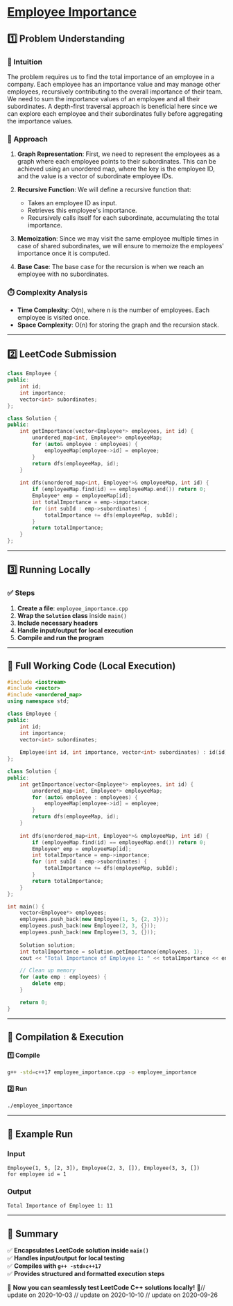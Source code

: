 # **[Employee Importance](https://leetcode.com/problems/employee-importance/description/)**  

## **1️⃣ Problem Understanding**  
### **📌 Intuition**  
The problem requires us to find the total importance of an employee in a company. Each employee has an importance value and may manage other employees, recursively contributing to the overall importance of their team. We need to sum the importance values of an employee and all their subordinates. A depth-first traversal approach is beneficial here since we can explore each employee and their subordinates fully before aggregating the importance values.

### **🚀 Approach**  
1. **Graph Representation**: First, we need to represent the employees as a graph where each employee points to their subordinates. This can be achieved using an unordered map, where the key is the employee ID, and the value is a vector of subordinate employee IDs.
  
2. **Recursive Function**: We will define a recursive function that:
   - Takes an employee ID as input.
   - Retrieves this employee's importance.
   - Recursively calls itself for each subordinate, accumulating the total importance.

3. **Memoization**: Since we may visit the same employee multiple times in case of shared subordinates, we will ensure to memoize the employees' importance once it is computed.

4. **Base Case**: The base case for the recursion is when we reach an employee with no subordinates.

### **⏱️ Complexity Analysis**  
- **Time Complexity**: O(n), where n is the number of employees. Each employee is visited once.
- **Space Complexity**: O(n) for storing the graph and the recursion stack.

---  

## **2️⃣ LeetCode Submission**  
```cpp
class Employee {
public:
    int id;
    int importance;
    vector<int> subordinates;
};

class Solution {
public:
    int getImportance(vector<Employee*> employees, int id) {
        unordered_map<int, Employee*> employeeMap;
        for (auto& employee : employees) {
            employeeMap[employee->id] = employee;
        }
        return dfs(employeeMap, id);
    }
    
    int dfs(unordered_map<int, Employee*>& employeeMap, int id) {
        if (employeeMap.find(id) == employeeMap.end()) return 0;
        Employee* emp = employeeMap[id];
        int totalImportance = emp->importance;
        for (int subId : emp->subordinates) {
            totalImportance += dfs(employeeMap, subId);
        }
        return totalImportance;
    }
};
```  

---  

## **3️⃣ Running Locally**  
### **✅ Steps**  
1. **Create a file**: `employee_importance.cpp`  
2. **Wrap the `Solution` class** inside `main()`  
3. **Include necessary headers**  
4. **Handle input/output for local execution**  
5. **Compile and run the program**  

---  

## **📝 Full Working Code (Local Execution)**  
```cpp
#include <iostream>
#include <vector>
#include <unordered_map>
using namespace std;

class Employee {
public:
    int id;
    int importance;
    vector<int> subordinates;
    
    Employee(int id, int importance, vector<int> subordinates) : id(id), importance(importance), subordinates(subordinates) {}
};

class Solution {
public:
    int getImportance(vector<Employee*> employees, int id) {
        unordered_map<int, Employee*> employeeMap;
        for (auto& employee : employees) {
            employeeMap[employee->id] = employee;
        }
        return dfs(employeeMap, id);
    }
    
    int dfs(unordered_map<int, Employee*>& employeeMap, int id) {
        if (employeeMap.find(id) == employeeMap.end()) return 0;
        Employee* emp = employeeMap[id];
        int totalImportance = emp->importance;
        for (int subId : emp->subordinates) {
            totalImportance += dfs(employeeMap, subId);
        }
        return totalImportance;
    }
};

int main() {
    vector<Employee*> employees;
    employees.push_back(new Employee(1, 5, {2, 3}));
    employees.push_back(new Employee(2, 3, {}));
    employees.push_back(new Employee(3, 3, {}));
    
    Solution solution;
    int totalImportance = solution.getImportance(employees, 1);
    cout << "Total Importance of Employee 1: " << totalImportance << endl;

    // Clean up memory
    for (auto emp : employees) {
        delete emp; 
    }

    return 0;
}  
```  

---  

## **🔧 Compilation & Execution**  
#### **1️⃣ Compile**  
```bash
g++ -std=c++17 employee_importance.cpp -o employee_importance
```  

#### **2️⃣ Run**  
```bash
./employee_importance
```  

---  

## **🎯 Example Run**  
### **Input**  
```
Employee(1, 5, [2, 3]), Employee(2, 3, []), Employee(3, 3, [])
for employee id = 1
```  
### **Output**  
```
Total Importance of Employee 1: 11
```  

---  

## **📌 Summary**  
✅ **Encapsulates LeetCode solution inside `main()`**  
✅ **Handles input/output for local testing**  
✅ **Compiles with `g++ -std=c++17`**  
✅ **Provides structured and formatted execution steps**  

🚀 **Now you can seamlessly test LeetCode C++ solutions locally!** 🚀// update on 2020-10-03
// update on 2020-10-10
// update on 2020-09-26
